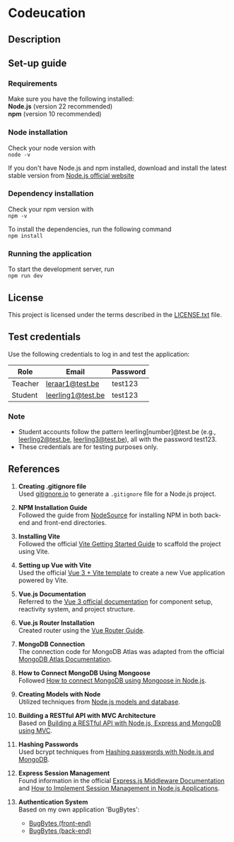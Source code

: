# Codeucation
## Description
## Set-up guide
### Requirements
Make sure you have the following installed: <br>
**Node.js** (version 22 recommended)<br>
**npm** (version 10 recommended)

### Node installation

Check your node version with <br> `node -v`<br>

If you don't have Node.js and npm installed, download and install the latest stable version from [Node.js official website](https://nodejs.org/en/download/package-manager)

### Dependency installation

Check your npm version with <br> `npm -v`<br>

To install the dependencies, run the following command <br> `npm install`

### Running the application

To start the development server, run <br>
`npm run dev`
## License
This project is licensed under the terms described in the [LICENSE.txt](./LICENSE.txt) file.

## Test credentials
Use the following credentials to log in and test the application:

| Role    | Email                                         | Password |
| ------- | --------------------------------------------- | -------- |
| Teacher | leraar1@test.be | test123  |
| Student | leerling1@test.be | test123  |

### Note
- Student accounts follow the pattern leerling[number]@test.be (e.g., leerling2@test.be, leerling3@test.be), all with the password test123.
- These credentials are for testing purposes only.

## References

1. **Creating .gitignore file**  
   Used [gitignore.io](https://www.toptal.com/developers/gitignore) to generate a `.gitignore` file for a Node.js project.

2. **NPM Installation Guide**  
   Followed the guide from [NodeSource](https://nodesource.com/blog/an-absolute-beginners-guide-to-using-npm/) for installing NPM in both back-end and front-end directories.

3. **Installing Vite**  
   Followed the official [Vite Getting Started Guide](https://vitejs.dev/guide/) to scaffold the project using Vite.

4. **Setting up Vue with Vite**  
   Used the official [Vue 3 + Vite template](https://vitejs.dev/guide/#scaffolding-your-first-vite-project) to create a new Vue application powered by Vite.

5. **Vue.js Documentation**  
   Referred to the [Vue 3 official documentation](https://vuejs.org/guide/introduction.html) for component setup, reactivity system, and project structure.

6. **Vue.js Router Installation**  
   Created router using the [Vue Router Guide](https://router.vuejs.org/guide/).

7. **MongoDB Connection**  
   The connection code for MongoDB Atlas was adapted from the official [MongoDB Atlas Documentation](https://www.mongodb.com/docs/atlas/).

8. **How to Connect MongoDB Using Mongoose**  
   Followed [How to connect MongoDB using Mongoose in Node.js](https://medium.com/@finnkumar6/how-to-connect-mongodb-using-mongoose-in-node-js-like-a-pro-a-fresh-and-modern-approach-6470c69aec16).

9. **Creating Models with Node**  
   Utilized techniques from [Node.js models and database](https://javascript.plainenglish.io/node-js-models-and-database-3836f0c7f2da).

10. **Building a RESTful API with MVC Architecture**  
    Based on [Building a RESTful API with Node.js, Express and MongoDB using MVC](https://medium.com/@Prathmesh_Chavan/building-a-restful-api-with-node-js-express-and-mongodb-using-mvc-architecture-c418143a882a).

11. **Hashing Passwords**  
    Used bcrypt techniques from [Hashing passwords with Node.js and MongoDB](https://www.izertis.com/en/-/hashing-passwords-with-nodejs-and-mongodb-bcrypt).

12. **Express Session Management**  
    Found information in the official [Express.js Middleware Documentation](https://expressjs.com/en/resources/middleware/session.html) and [How to Implement Session Management in Node.js Applications](https://dev.to/saint_vandora/how-to-implement-session-management-in-nodejs-applications-5emm).

13. **Authentication System**  
    Based on my own application 'BugBytes':  
    - [BugBytes (front-end)](https://github.com/EHB-MCT/web2-course-project-front-end-RyanVankriekinge)  
    - [BugBytes (back-end)](https://github.com/EHB-MCT/web2-course-project-back-end-RyanVankriekinge)
